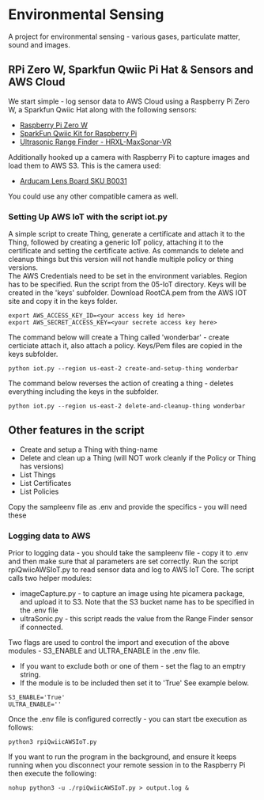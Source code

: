 # Environmental Sensing

A project for environmental sensing - various gases, particulate matter, sound and images.

## RPi Zero W, Sparkfun Qwiic Pi Hat & Sensors and AWS Cloud

We start simple - log sensor data to AWS Cloud using a Raspberry Pi Zero W, a Sparkfun Qwiic Hat along with the following sensors:

* [Raspberry Pi Zero W](https://www.raspberrypi.org/products/raspberry-pi-zero-w/)
* [SparkFun Qwiic Kit for Raspberry Pi](https://www.sparkfun.com/products/15367)
* [Ultrasonic Range Finder - HRXL-MaxSonar-VR](https://www.sparkfun.com/products/11724)

Additionally hooked up a camera with Raspberry Pi to capture images and load them to AWS S3. This is the camera used:
* [Arducam Lens Board SKU B0031](https://www.arducam.com/product/arducam-5mp-m12-picam/)

You could use any other compatible camera as well.

### Setting Up AWS IoT with the script iot.py

A simple script to create Thing, generate a certificate and attach it to the Thing, followed by creating a generic IoT policy, attaching it to the certificate and setting the certificate active. As commands to delete and cleanup things but this version will not handle multiple policy or thing versions.  
The AWS Credentials need to be set in the environment variables. Region has to be specified. 
Run the script from the 05-IoT directory. Keys will be created in the 'keys' subfolder. Download RootCA.pem from the AWS IOT site and copy it in the keys folder. 

```
export AWS_ACCESS_KEY_ID=<your access key id here>
export AWS_SECRET_ACCESS_KEY=<your secrete access key here>
```

The command below will create a Thing called 'wonderbar' - create certiciate attach it, also attach a policy. 
Keys/Pem files are copied in the keys subfolder.

```
python iot.py --region us-east-2 create-and-setup-thing wonderbar

```
The command below reverses the action of creating a thing - deletes everything including the keys in the subfolder.

```
python iot.py --region us-east-2 delete-and-cleanup-thing wonderbar

```

## Other features in the script

- Create and setup a Thing with thing-name
- Delete and clean up a Thing (will NOT work cleanly if the Policy or Thing has versions)
- List Things
- List Certificates
- List Policies

Copy the sampleenv file as .env and provide the specifics - you will need these

### Logging data to AWS

Prior to logging data - you should take the sampleenv file - copy it to .env and then make sure that al parameters are set correctly.
Run the script rpiQwiicAWSIoT.py to read sensor data and log to AWS IoT Core. The script calls two helper modules:

* imageCapture.py - to capture an image using hte picamera package, and upload it to S3. Note that the S3 bucket name has to be specified in the .env file 
* ultraSonic.py - this script reads the value from the Range Finder sensor if connected.

Two flags are used to control the import and execution of the above modules - S3_ENABLE and ULTRA_ENABLE in the .env file.

- If you want to exclude both or one of them - set the flag to an emptry string.
- If the module is to be included then set it to 'True'
See example below.

```
S3_ENABLE='True'
ULTRA_ENABLE=''
```
Once the .env file is configured correctly - you can start tbe execution as follows:

```
python3 rpiQwiicAWSIoT.py
```

If you want to run the program in the background, and ensure it keeps running when you disconnect your remote session in to the Raspberry Pi then execute the following:

```
nohup python3 -u ./rpiQwiicAWSIoT.py > output.log &

```